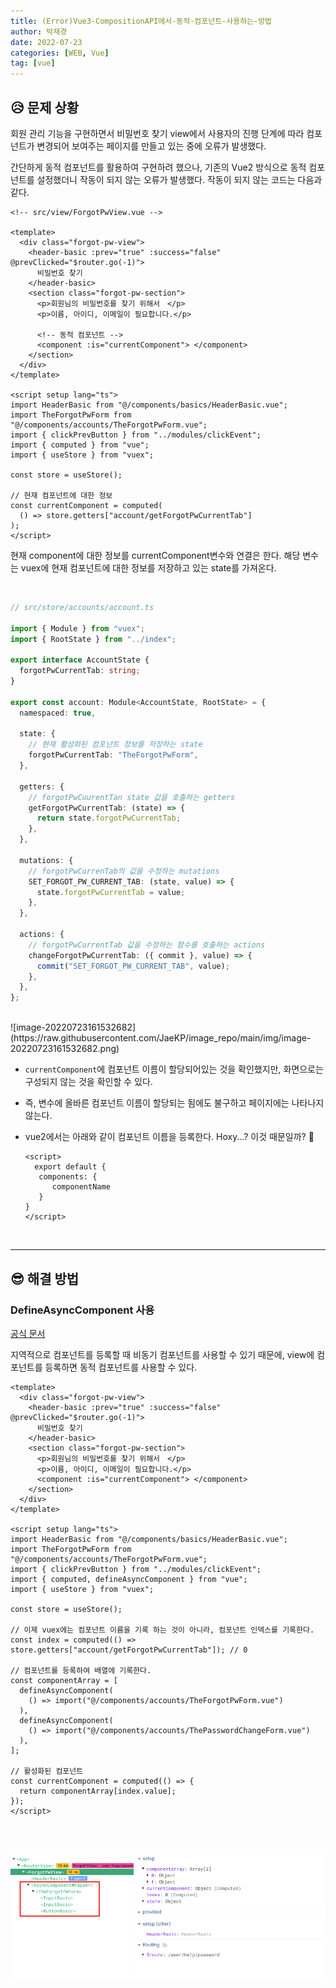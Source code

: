 ```yaml
---
title: (Error)Vue3-CompositionAPI에서-동적-컴포넌트-사용하는-방법
author: 박재경
date: 2022-07-23
categories: [WEB, Vue]
tag: [vue]
---
```


## 😥 문제 상황 

회원 관리 기능을 구현하면서 비밀번호 찾기 view에서 사용자의 진행 단계에 따라 컴포넌트가 변경되어 보여주는 페이지를 만들고 있는 중에 오류가 발생했다.  

간단하게 동적 컴포넌트를 활용하여 구현하려 했으나, 기존의 Vue2 방식으로 동적 컴포넌트를 설정했더니 작동이 되지 않는 오류가 발생했다. 작동이 되지 않는 코드는 다음과 같다. 

```vue
<!-- src/view/ForgotPwView.vue --> 

<template>
  <div class="forgot-pw-view">
    <header-basic :prev="true" :success="false" @prevClicked="$router.go(-1)">
      비밀번호 찾기
    </header-basic>
    <section class="forgot-pw-section">
      <p>회원님의 비밀번호를 찾기 위해서　</p>
      <p>이름, 아이디, 이메일이 필요합니다.</p>
        
      <!-- 동적 컴포넌트 --> 
      <component :is="currentComponent"> </component>
    </section>
  </div>
</template>

<script setup lang="ts">
import HeaderBasic from "@/components/basics/HeaderBasic.vue";
import TheForgotPwForm from "@/components/accounts/TheForgotPwForm.vue";
import { clickPrevButton } from "../modules/clickEvent";
import { computed } from "vue";
import { useStore } from "vuex";
    
const store = useStore();

// 현재 컴포넌트에 대한 정보
const currentComponent = computed(
  () => store.getters["account/getForgotPwCurrentTab"]
);
</script>

```

현재 component에 대한 정보를 currentComponent변수와 연결은 한다. 해당 변수는 vuex에 현재 컴포넌트에 대한 정보를 저장하고 있는 state를 가져온다. 

<br>

```typescript
// src/store/accounts/account.ts

import { Module } from "vuex";
import { RootState } from "../index";

export interface AccountState {
  forgotPwCurrentTab: string;
}

export const account: Module<AccountState, RootState> = {
  namespaced: true,

  state: {
    // 현재 활성화된 컴포넌트 정보를 저장하는 state
    forgotPwCurrentTab: "TheForgotPwForm",
  },

  getters: {
    // forgotPwCuurentTan state 값을 호출하는 getters
    getForgotPwCurrentTab: (state) => {
      return state.forgotPwCurrentTab;
    },
  },

  mutations: {
    // forgotPwCurrenTab의 값을 수정하는 mutations
    SET_FORGOT_PW_CURRENT_TAB: (state, value) => {
      state.forgotPwCurrentTab = value;
    },
  },

  actions: {
    // forgotPwCurrentTab 값을 수정하는 함수를 호출하는 actions
    changeForgotPwCurrentTab: ({ commit }, value) => {
      commit("SET_FORGOT_PW_CURRENT_TAB", value);
    },
  },
};

```
<br>
![image-20220723161532682](https://raw.githubusercontent.com/JaeKP/image_repo/main/img/image-20220723161532682.png)

- `currentComponent`에 컴포넌트 이름이 할당되어있는 것을 확인했지만, 화면으로는 구성되지 않는 것을 확인할 수 있다. 

- 즉, 변수에 올바른 컴포넌트 이름이 할당되는 됨에도 불구하고 페이지에는 나타나지 않는다. 

- vue2에서는 아래와 같이 컴포넌트 이름을 등록한다. Hoxy...? 이것 때문일까? 🤔

  ```vue
  <script>
    export default {
     components: {
        componentName
     }
  }
  </script>
  ```

<br>

---

## 😎 해결 방법

### DefineAsyncComponent 사용

[공식 문서](https://v3.ko.vuejs.org/ko-KR/guide/component-dynamic-async.html#%E1%84%87%E1%85%B5%E1%84%83%E1%85%A9%E1%86%BC%E1%84%80%E1%85%B5-%E1%84%8F%E1%85%A5%E1%86%B7%E1%84%91%E1%85%A9%E1%84%82%E1%85%A5%E1%86%AB%E1%84%90%E1%85%B3)

지역적으로 컴포넌트를 등록할 때 비동기 컴포넌트를 사용할 수 있기 때문에, view에 컴포넌트를 등록하면 동적 컴포넌트를 사용할 수 있다. 

```vue
<template>
  <div class="forgot-pw-view">
    <header-basic :prev="true" :success="false" @prevClicked="$router.go(-1)">
      비밀번호 찾기
    </header-basic>
    <section class="forgot-pw-section">
      <p>회원님의 비밀번호를 찾기 위해서　</p>
      <p>이름, 아이디, 이메일이 필요합니다.</p>
      <component :is="currentComponent"> </component>
    </section>
  </div>
</template>

<script setup lang="ts">
import HeaderBasic from "@/components/basics/HeaderBasic.vue";
import TheForgotPwForm from "@/components/accounts/TheForgotPwForm.vue";
import { clickPrevButton } from "../modules/clickEvent";
import { computed, defineAsyncComponent } from "vue";
import { useStore } from "vuex";

const store = useStore();
    
// 이제 vuex에는 컴포넌트 이름을 기록 하는 것이 아니라, 컴포넌트 인덱스를 기록한다. 
const index = computed(() => store.getters["account/getForgotPwCurrentTab"]); // 0

// 컴포넌트를 등록하여 배열에 기록한다. 
const componentArray = [
  defineAsyncComponent(
    () => import("@/components/accounts/TheForgotPwForm.vue")
  ),
  defineAsyncComponent(
    () => import("@/components/accounts/ThePasswordChangeForm.vue")
  ),
];

// 활성화된 컴포넌트
const currentComponent = computed(() => {
  return componentArray[index.value];
});
</script>


```

<br>

![image-20220723170740985](https://raw.githubusercontent.com/JaeKP/image_repo/main/img/image-20220723170740985.png)

<br>
